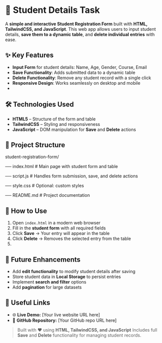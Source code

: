 # 📝 Student Details Task

A **simple and interactive Student Registration Form** built with **HTML, TailwindCSS, and JavaScript**.
This web app allows users to input student details, **save them to a dynamic table**, and **delete individual entries** with ease.

## ✨ Key Features

* **Input Form** for student details: Name, Age, Gender, Course, Email
* **Save Functionality**: Adds submitted data to a dynamic table
* **Delete Functionality**: Remove any student record with a single click
* **Responsive Design**: Works seamlessly on desktop and mobile
* 
## 🛠 Technologies Used

* **HTML5** – Structure of the form and table
* **TailwindCSS** – Styling and responsiveness
* **JavaScript** – DOM manipulation for **Save** and **Delete** actions
  
## 📂 Project Structure

student-registration-form/

── index.html       # Main page with student form and table

── script.js        # Handles form submission, save, and delete actions

── style.css        # Optional: custom styles

── README.md        # Project documentation

## 🚀 How to Use

1. Open `index.html` in a modern web browser
2. Fill in the **student form** with all required fields
3. Click **Save** → Your entry will appear in the table
4. Click **Delete** → Removes the selected entry from the table
5. 
## 🔧 Future Enhancements

* Add **edit functionality** to modify student details after saving
* Store student data in **Local Storage** to persist entries
* Implement **search and filter** options
* Add **pagination** for large datasets

## 🔗 Useful Links

* 🌐 **Live Demo:** \[Your live website URL here]
* 📁 **GitHub Repository:** \[Your GitHub repo URL here]

> Built with ❤️ using **HTML, TailwindCSS, and JavaScript**
> Includes full **Save** and **Delete** functionality for managing student records.
